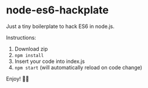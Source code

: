 # node-es6-hackplate
Just a tiny boilerplate to hack ES6 in node.js.

Instructions:  
1. Download zip
2. `npm install`
3. Insert your code into index.js
4. `npm start` (will automatically reload on code change)

Enjoy! 🙌🏻
